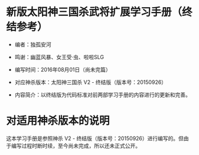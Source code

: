 # 新版太阳神三国杀武将扩展学习手册（终结参考）

- 编者：独孤安河

- 鸣谢：幽蓝风暴、女王受·虫、啦啦SLG

- 编写时间：2016年08月01日（尚未完篇）

- 对应神杀版本：太阳神三国杀 V2 - 终结版（版本号：20150926）

- 内容简介：以终结版为代码标准对前两部学习手册的内容进行的更新和完善。

# 对适用神杀版本的说明

这本学习手册是参照神杀 V2 - 终结版（版本号：20150926）进行编写的。但由于编写过程时断时续，至今尚未完成，所以还未正式公开。
